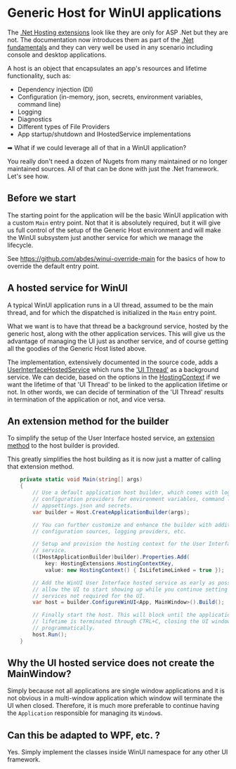 # Generic Host for WinUI applications

The [.Net Hosting
extensions](https://learn.microsoft.com/en-us/dotnet/core/extensions/generic-host)
look like they are only for ASP .Net but they are not. The documentation now
introduces them as part of the [.Net
fundamentals](https://learn.microsoft.com/en-us/dotnet/core/extensions/generic-host)
and they can very well be used in any scenario including console and desktop
applications.

A host is an object that encapsulates an app's resources and lifetime
functionality, such as:

- Dependency injection (DI)
- Configuration (in-memory, json, secrets, environment variables, command line)
- Logging
- Diagnostics
- Different types of File Providers
- App startup/shutdown and IHostedService implementations

➡ What if we could leverage all of that in a WinUI application?

You really don't need a dozen of Nugets from many maintained or no longer
maintained sources. All of that can be done with just the .Net framework. Let's
see how.

## Before we start

The starting point for the application will be the basic WinUI application with
a custom `Main` entry point. Not that it is absolutely required, but it will
give us full control of the setup of the Generic Host environment and will make
the WinUI subsystem just another service for which we manage the lifecycle.

See <https://github.com/abdes/winui-override-main> for the basics of how to
override the default entry point.

## A hosted service for WinUI

A typical WinUI application runs in a UI thread, assumed to be the main thread,
and for which the dispatched is initialized in the `Main` entry point.

What we want is to have that thread be a background service, hosted by the
generic host, along with the other application services. This will give us the
advantage of managing the UI just as another service, and of course getting all
the goodies of the Generic Host listed above.

The implementation, extensively documented in the source code, adds a
[UserInterfaceHostedService](App/Hosting/Desktop/WinUI/UserInterfaceHostedService.cs)
which runs the ['UI Thread'](App/Hosting/Desktop/WinUI/UserInterfaceThread.cs)
as a background service. We can decide, based on the options in the
[HostingContext](App/Hosting/Desktop/WinUI/HostingContext.cs) if we want the
lifetime of that 'UI Thread' to be linked to the application lifetime or not. In
other words, we can decide of termination of the 'UI Thread' results in
termination of the application or not, and vice versa.

## An extension method for the builder

To simplify the setup of the User Interface hosted service, an [extension
method](App/Hosting/Desktop/WinUI/HostingExtensions.cs) to the host builder is
provided.

This greatly simplifies the host building as it is now just a matter of calling
that extension method.

```csharp
    private static void Main(string[] args)
    {
        // Use a default application host builder, which comes with logging,
        // configuration providers for environment variables, command line,
        // appsettings.json and secrets.
        var builder = Host.CreateApplicationBuilder(args);

        // You can further customize and enhance the builder with additional
        // configuration sources, logging providers, etc.

        // Setup and provision the hosting context for the User Interface
        // service.
        ((IHostApplicationBuilder)builder).Properties.Add(
            key: HostingExtensions.HostingContextKey,
            value: new HostingContext() { IsLifetimeLinked = true });

        // Add the WinUI User Interface hosted service as early as possible to
        // allow the UI to start showing up while you continue setting up other
        // services not required for the UI.
        var host = builder.ConfigureWinUI<App, MainWindow>().Build();

        // Finally start the host. This will block until the application
        // lifetime is terminated through CTRL+C, closing the UI windows or
        // programmatically.
        host.Run();
    }
```

## Why the UI hosted service does not create the MainWindow?

Simply because not all applications are single window applications and it is not
obvious in a multi-window application which window will terminate the UI when
closed. Therefore, it is much more preferable to continue having the
`Application` responsible for managing its `Window`s.

## Can this be adapted to WPF, etc. ?

Yes. Simply implement the classes inside WinUI namespace for any other UI
framework.
